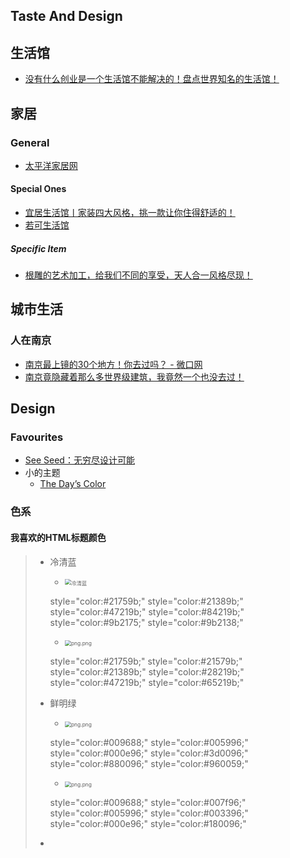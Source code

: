 ## Taste And Design

## 生活馆

- [没有什么创业是一个生活馆不能解决的！盘点世界知名的生活馆！](http://www.cohim.com/article-event/activity/201711/0710/5546.html)

## 家居

### General

- [太平洋家居网](http://sheji.pchouse.com.cn/)

#### Special Ones

- [宜居生活馆丨家装四大风格，挑一款让你住得舒适的！](http://jiaju.sina.com.cn/news/20170306/6244339514949828620.shtml)
- [若可生活馆](http://sheji.pchouse.com.cn/147/zt1474891.html)

##### Specific Item

- [根雕的艺术加工，给我们不同的享受，天人合一风格尽现！](http://dy.163.com/v2/article/detail/D085EJDG0520I8AN.html)



## 城市生活

### 人在南京

- [南京最上镜的30个地方！你去过吗？ - 微口网](http://www.vccoo.com/v/1b5ae7)
- [南京竟隐藏着那么多世界级建筑，我竟然一个也没去过！](http://baijiahao.baidu.com/s?id=1565792587821647&wfr=spider&for=pc)





## Design

### Favourites

- [See Seed：无穷尽设计可能](https://www.seeseed.com/) <!--Brilliant!-->
- 小的主题
  - [The Day’s Color](http://www.thedayscolor.com/)

### 色系

#### 我喜欢的HTML标题颜色

> - 冷清蓝 
>
>   -  <img src="https://i.loli.net/2018/07/03/5b3b06b481588.png" alt="冷清蓝" title="冷清蓝" style="zoom:60%" />
>
>     style="color:#21759b;"
>     style="color:#21389b;"
>     style="color:#47219b;"
>     style="color:#84219b;"
>     style="color:#9b2175;"
>     style="color:#9b2138;"
>
>   -  <img src="https://i.loli.net/2018/07/03/5b3b0920343bb.png" alt="png.png" title="png.png" style="zoom:60%" />
>
>     style="color:#21759b;"
>     style="color:#21579b;"
>     style="color:#21389b;"
>     style="color:#28219b;"
>     style="color:#47219b;"
>     style="color:#65219b;"
>
> - 鲜明绿 
>
>   -  <img src="https://i.loli.net/2018/07/03/5b3b079725e81.png" alt="png.png" title="png.png" style="zoom:60%" />
>
>     style="color:#009688;"
>     style="color:#005996;"
>     style="color:#000e96;"
>     style="color:#3d0096;"
>     style="color:#880096;"
>     style="color:#960059;"
>
>   -   <img src="https://i.loli.net/2018/07/03/5b3b08b06c9f1.png" alt="png.png" title="png.png" style="zoom:60%" />
>
>     style="color:#009688;"
>     style="color:#007f96;"
>     style="color:#005996;"
>     style="color:#003396;"
>     style="color:#000e96;"
>     style="color:#180096;" 
>
> - 
>
>   